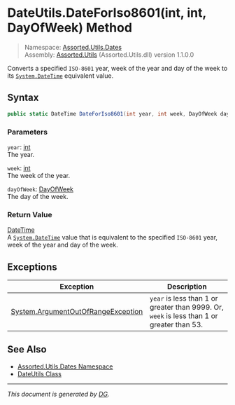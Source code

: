 ﻿# DateUtils.DateForIso8601(int, int, DayOfWeek) Method

> Namespace: [Assorted.Utils.Dates](index.md#assortedutilsdates-namespace)\
> Assembly: [Assorted.Utils](index.md) (Assorted.Utils.dll) version 1.1.0.0

Converts a specified `ISO-8601` year, week of the year and day of the week to its [`System.DateTime`](https://docs.microsoft.com/en-us/dotnet/api/system.datetime) equivalent value.

## Syntax

```csharp
public static DateTime DateForIso8601(int year, int week, DayOfWeek dayOfWeek)
```

### Parameters

`year`: [int](https://docs.microsoft.com/en-us/dotnet/api/system.int32)\
The year.

`week`: [int](https://docs.microsoft.com/en-us/dotnet/api/system.int32)\
The week of the year.

`dayOfWeek`: [DayOfWeek](https://docs.microsoft.com/en-us/dotnet/api/system.dayofweek)\
The day of the week.

### Return Value

[DateTime](https://docs.microsoft.com/en-us/dotnet/api/system.datetime)\
A [`System.DateTime`](https://docs.microsoft.com/en-us/dotnet/api/system.datetime) value that is equivalent to the specified `ISO-8601` year, week of the year and day of the week.

## Exceptions

Exception | Description
--- | ---
[System.ArgumentOutOfRangeException](https://docs.microsoft.com/en-us/dotnet/api/system.argumentoutofrangeexception) | `year` is less than 1 or greater than 9999. Or, `week` is less than 1 or greater than 53.

## See Also

- [Assorted.Utils.Dates Namespace](index.md#assortedutilsdates-namespace)
- [DateUtils Class](Assorted.Utils.Dates.DateUtils.md)

---

_This document is generated by [DG](https://github.com/Khojasteh/dg)._
